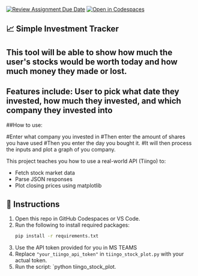 [![Review Assignment Due Date](https://classroom.github.com/assets/deadline-readme-button-22041afd0340ce965d47ae6ef1cefeee28c7c493a6346c4f15d667ab976d596c.svg)](https://classroom.github.com/a/9x6qoLrK)
[![Open in Codespaces](https://classroom.github.com/assets/launch-codespace-2972f46106e565e64193e422d61a12cf1da4916b45550586e14ef0a7c637dd04.svg)](https://classroom.github.com/open-in-codespaces?assignment_repo_id=19374578)
## 📈 Simple Investment Tracker
## This tool will be able to show how much the user's stocks would be worth today and how much money they made or lost.

## Features include:  User to pick what date they invested, how much they invested, and which company they invested into

##How to use:

#Enter what company you invested in
#Then enter the amount of shares you have used
#Then you enter the day you bought it. 
#It will then process the inputs and plot a graph of you company.

This project teaches you how to use a real-world API (Tiingo) to:
- Fetch stock market data
- Parse JSON responses
- Plot closing prices using matplotlib
## 🚀 Instructions
1. Open this repo in GitHub Codespaces or VS Code.
2. Run the following to install required packages:
   ```bash
   pip install -r requirements.txt
3. Use the API token provided for you in MS TEAMS
4. Replace `"your_tiingo_api_token"` in `tiingo_stock_plot.py` with your actual token.
5. Run the script: `python tiingo_stock_plot.
